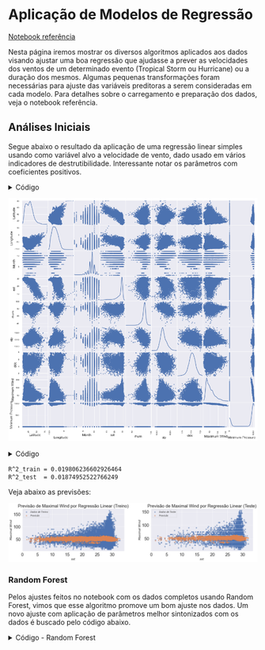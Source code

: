 # Aplicação de Modelos de Regressão

[Notebook referência](https://github.com/reneroliveira/Hurricane_Project/blob/master/Notebooks/Analises_variaveis.ipynb)

Nesta página iremos mostrar os diversos algoritmos aplicados aos dados visando ajustar uma boa regressão que ajudasse a prever as velocidades dos ventos de um determinado evento (Tropical Storm ou Hurricane) ou a duração dos mesmos.
Algumas pequenas transformações foram necessárias para ajuste das variáveis preditoras a serem consideradas em cada modelo. Para detalhes sobre o carregamento e preparação dos dados, veja o notebook referência.


## Análises Iniciais

Segue abaixo o resultado da aplicação de uma regressão linear simples usando como variável alvo a velocidade de vento, dado usado em vários indicadores de destrutibilidade. Interessante notar os parâmetros com coeficientes positivos.


<details>
<summary>Código</summary>
```python
X_train2 = sm.add_constant(X_train) #np.array(X_train).reshape(X_train.shape[0],1)
OLS_obj = OLS(y_train_mw, X_train2)
OLSModel = OLS_obj.fit()

r2_train = OLSModel.rsquared

print(f'R^2_train = {r2_train}')

print(f'Parâmetro_const  = {OLSModel.params[0]}')
print(f'Parâmetro_Year  = {OLSModel.params[1]}')
print(f'Parâmetro_Month  = {OLSModel.params[2]}')
print(f'Parâmetro_Latitude  = {OLSModel.params[3]}')
print(f'Parâmetro_Longitude  = {OLSModel.params[4]}')
print(f'Parâmetro_sst  = {OLSModel.params[5]}')
print(f'Parâmetro_rhum  = {OLSModel.params[6]}')
print(f'Parâmetro_wspd  = {OLSModel.params[7]}')
print(f'Parâmetro_slp  = {OLSModel.params[8]}')
print(f'Parâmetro_cldc  = {OLSModel.params[9]}')

```
</details>

    R^2_train = 0.02385621171100183
    Parâmetro_const  = 47.35464784180999
    Parâmetro_Year  = 0.09050506606867095
    Parâmetro_Month  = -0.05872870746380546
    Parâmetro_Latitude  = -0.08576970286238517
    Parâmetro_Longitude  = 1.880119707824508
    Parâmetro_sst  = 0.15179194438994867
    Parâmetro_rhum  = 0.028283243122749335
    Parâmetro_wspd  = 0.028283243122749446
    Parâmetro_slp  = 0.14971356534654948
    Parâmetro_cldc  = -1.5161434590996923


Os códigos abaixos nos geram visualizações que podem trazer insights a respeito da relação entre as variáveis. A escolha das variáveis preditoras que servem de entrada para os modelos mais a frente foram pensadas também pela observação destes gráficos.


<details>
<summary>Código</summary>
```python
df = pd.concat([X_train, y_train_mw, y_train_mp], axis=1)
scatter_matrix(df, alpha=0.8, figsize=(15, 15), diagonal='kde');

```
</details>

![png](Analises_variaveis_files/Analises_variaveis_13_0.png)


<details>
<summary>Código</summary>
```python
# A princípio, não queremos que se faça alguma previsão com base no valor numérico do ano
# Além disso, a variável wspd está altamente correlacionada com a rhum, podendo ser mantida apenas a última
X_train = data_atl_merged.drop(['Year', 'wspd'], 1)

#   Mês      Latitude    Longitude    Temperatura, Umidade, Sea Level Pressure, Cloudiness]
# ['Month', 'Latitude', 'Longitude', 'sst',       'rhum',  'slp',              'cldc']

fig, ax = plt.subplots(1,7)#, figsize=(16,10))
fig.suptitle('Velocidade Máxima vs Variáveis Preditoras (1950-2015)', fontsize=28, y=1.06)

ax[0].scatter(X_train['Month'], X_train['Maximum Wind'], alpha = 0.5, ls = '--') 
ax[1].scatter(X_train['Latitude'], X_train['Maximum Wind'], alpha = 0.5, ls = '--') 
ax[2].scatter(X_train['Longitude'], X_train['Maximum Wind'], alpha = 0.5, ls = '--') 
ax[3].scatter(X_train['sst'], X_train['Maximum Wind'], alpha = 0.5, ls = '--') 
ax[4].scatter(X_train['rhum'], X_train['Maximum Wind'], alpha = 0.5, ls = '--') 
ax[5].scatter(X_train['slp'], X_train['Maximum Wind'], alpha = 0.5, ls = '--') 
ax[6].scatter(X_train['cldc'], X_train['Maximum Wind'], alpha = 0.5, ls = '--') 

fig.set_figheight(5)
fig.set_figwidth(20)
fig.tight_layout(pad=2.0)
```
</details>

![png](Analises_variaveis_files/Analises_variaveis_15_0.png)




Uma primeira tentativa de ajuste foi feito através da centralização das variáveis preditoras em relação à média, adicionando também termos polinomiais de segunda ordem. No entanto, os resultados do ajuste não mostraram ganhos significativos para o modelo de Regressão Linear Múltipla, e até prejudicaram modelos mais complexos, como Random Forest, Multi Layer Perceptron, entre outros utilizados mais a frente. Detalhes desta parte do código acesse o notebook referência, no link do início desta página.





## Modelos com Separação em Conjuntos de Treino e Teste

Separamos os dados em conjuntos de treino e de teste. Deste modo, podemos ajustar o algoritmo utilizando os dados de treino, e tentar utilizar esses dados de teste para previsão de outros dados, inclusive futuros.




### Regressão Linear

<details>
<summary>Código</summary>
```python
X_train2 = sm.add_constant(X_train) #np.array(X_train).reshape(X_train.shape[0],1)
X_test2 = sm.add_constant(X_test) #np.array(X_train).reshape(X_train.shape[0],1)
OLS_obj = OLS(y_train_mw, X_train2)
OLSModel = OLS_obj.fit()

r2_train = OLSModel.rsquared
r2_test = 1 - ((OLSModel.predict(X_test2)-y_test_mw)*(OLSModel.predict(X_test2)-y_test_mw)).sum() / ((y_test_mw.mean()-y_test_mw)*(y_test_mw.mean()-y_test_mw)).sum()
print(f'R^2_train = {r2_train}')
print(f'R^2_test  = {r2_test}')
'''
print(f'Parâmetro_const  = {OLSModel.params[0]}')
print(f'Parâmetro_Month  = {OLSModel.params[1]}')
print(f'Parâmetro_Latitude  = {OLSModel.params[2]}')
print(f'Parâmetro_Longitude  = {OLSModel.params[3]}')
print(f'Parâmetro_sst  = {OLSModel.params[4]}')
print(f'Parâmetro_rhum  = {OLSModel.params[5]}')
print(f'Parâmetro_slp  = {OLSModel.params[6]}')
print(f'Parâmetro_cldc  = {OLSModel.params[7]}')

print(f'Parâmetro_Month^2  = {OLSModel.params[8]}')
print(f'Parâmetro_Latitude^2  = {OLSModel.params[9]}')
print(f'Parâmetro_Longitude^2  = {OLSModel.params[10]}')
print(f'Parâmetro_sst^2  = {OLSModel.params[11]}')
print(f'Parâmetro_rhum^2  = {OLSModel.params[12]}')
print(f'Parâmetro_slp^2  = {OLSModel.params[13]}')
print(f'Parâmetro_cldc^2  = {OLSModel.params[14]}')
'''
```
</details>

    R^2_train = 0.019806236602926464
    R^2_test  = 0.01874952522766249



Veja abaixo as previsões:


![png](Analises_variaveis_files/Analises_variaveis_34_0.png)


### Random Forest

Pelos ajustes feitos no notebook com os dados completos usando Random Forest, vimos que esse algoritmo promove um bom ajuste nos dados. Um novo ajuste com aplicação de parâmetros melhor sintonizados com os dados é buscado pelo código abaixo.


<details>
<summary>Código - Random Forest</summary>
```python
# Parâmetros com bom ajuste para Random Forest: n_estimators = 50, max_depth = 75
for i in [25, 50, 75, 100, 125]:
    for j in [25, 50, 75, 100, 125]:
        regr_rf = RandomForestRegressor(n_estimators=i, max_depth=j, random_state=0, oob_score=True, bootstrap = True)
        regr_rf.fit(X_train, y_train_mw)

```
</details>


O R2 Score obtido mostra o melhor ajuste do modelo quando tentamos prever a Velocidade Máxima Sustentada pelo algoritmo do Random Forest. O ajuste aos dados de treino (0.93) fica bem superior aos de teste (0.52). Isso se deve em parte porque os dados se dão em grupos de registros, associados aos eventos de furacões. Assim, um algoritmo acaba por detectar a correlação dos dados dentro de um mesmo evento e busca ajustá-los de modo específico no conjunto de treinamento. No conjunto de teste, quando algum dado se encontra "distante" dos registros que foram utilizados, ele acaba não tendo o mesmo ajuste.


Retirando os dados climáticos, observamos que o ajuste fica bem pior, (Treino - 0.86 e Teste - 0.06) mostrando a importância dos mesmos para a predição. Fizemos mais alguns fits, que podem ser consultados no notebook referência.





**Ajuste da predição em relação à variável sst (temperatura mensal média)**


![png](Analises_variaveis_files/Analises_variaveis_48_0.png)


### Demais Previsões com Random Forest (Melhor Ajuste)

Adicionando as variáveis Ano e Dia, conseguimos melhorar significativamente a capacidade de previsão do nosso modelo (Treino - 0.95 e Teste - 0.66).
Se adicionarmos primeiramente apenas a variável Ano, percebemos que cada variável contribui um pouco para a melhoria da previsão.

Fizemos também um ajuste fino dos parâmetros do Random Forest, de forma a encontrar os valores ótimos para os mesmos. 


   


O melhor ajuste para previsão de Maximal Wind ocorreu com número de árvores (num_estimators) igual a 50 e uma profundidade máxima (max_depth) também igual a 50.

Veja abaixo código, os resultados de R2 e visualizações:

<details>
<summary>Código</summary>
```python
regr_rf2 = RandomForestRegressor(n_estimators=50, max_depth=50, random_state=0, oob_score=True, bootstrap = True)
regr_rf2.fit(data_train, data_train_mw)
print(regr_rf2.score(data_train, data_train_mw))
print(regr_rf2.score(data_test, data_test_mw))
```
</detail>

    0.9629951225598822
    0.7593567448937373



![png](Analises_variaveis_files/Analises_variaveis_58_0.png)



![png](Analises_variaveis_files/Analises_variaveis_59_0.png)


### Previsão da duração dos eventos de Furacão


Fizemos também a previsão da duração de um Furacão. O ajuste fica bem preciso, como se pode ver pelo R2 Score

<details>
<summary>Code</summary>
```python
regr_rf3 = RandomForestRegressor(n_estimators=50, max_depth=75, random_state=0, oob_score=True, bootstrap = True)
regr_rf3.fit(data_train2, data_train_dur)
print(regr_rf3.score(data_train2, data_train_dur))
print(regr_rf3.score(data_test2, data_test_dur))
```
</details>


    0.9883397102866289
    0.9289716458290775

![png](Analises_variaveis_files/Analises_variaveis_64_0.png)


### Multi Layer Perceptron

<details>
<summary>Código </summary>
```python
regr_mlp = MLPRegressor(hidden_layer_sizes=(100,2), random_state=1, max_iter=1000, solver='lbfgs', activation='relu').fit(X_train, y_train_mw)
#regr.predict(X_test[:2])
print(regr_mlp.score(X_train, y_train_mw))
print(regr_mlp.score(X_test, y_test_mw))
```
</details>


    0.09520915346048042
    0.08725614810614979



```python
fig, ax = plt.subplots(1,2)#, figsize=(16,10))
#fig.suptitle('Velocidade Máxima vs Pressão Mínima (1851-2015)', fontsize=28, y=1.06)

ax[0].scatter(X_train['sst'], y_train_mw, alpha=0.5, label=r'$Dados$ $de$ $Treino$')
ax[0].scatter(X_train['sst'], regr_mlp.predict(X_train), alpha=0.5, label=r'$Previsão$')
ax[1].scatter(X_test['sst'], y_test_mw, alpha=0.5, label=r'$Dados$ $de$ $Teste$')
ax[1].scatter(X_test['sst'], regr_mlp.predict(X_test), alpha=0.5, label=r'$Previsão$')

ax[0].tick_params(labelsize=24)
ax[0].set_title(f'Previsão de Maximal Wind por MLPRegressor (Treino)', fontsize=24)
ax[0].set_xlabel(r'$sst$', fontsize=16)
ax[0].set_ylabel(r'$Maximal$ $Wind$', fontsize=16)
ax[0].legend(loc='best', fontsize=12);

ax[1].tick_params(labelsize=24)
ax[1].set_title(f'Previsão de Maximal Wind por MLPRegressor (Teste)', fontsize=24)
ax[1].set_xlabel(r'$sst$', fontsize=16)
ax[1].set_ylabel(r'$Maximal$ $Wind$', fontsize=16)
ax[1].legend(loc='best', fontsize=12);

fig.set_figheight(5)
fig.set_figwidth(20)
fig.tight_layout(pad=2.0)
```


![png](Analises_variaveis_files/Analises_variaveis_67_0.png)


### Support Vector Machine


```python
regr_svr = svm.SVR()
regr_svr.fit(X_train, y_train_mw)
print(regr_svr.score(X_train, y_train_mw))
print(regr_svr.score(X_test, y_test_mw))
```

    -0.06514630260669341
    -0.058505019763586796


### Modelos com Escala Padronizada


```python
# Padronização da Escala
scaler = StandardScaler()  # doctest: +SKIP
scaler.fit(X_train)  # doctest: +SKIP
X_train_std = scaler.transform(X_train)  # doctest: +SKIP
X_test_std = scaler.transform(X_test)
```


```python
regr_svr_std = svm.SVR()
regr_svr_std.fit(X_train_std, y_train_mw)
print(regr_svr_std.score(X_train_std, y_train_mw))
print(regr_svr_std.score(X_test_std, y_test_mw))
```

    0.07772469466765619
    0.07604328404370786



```python
regr_mlp_std = MLPRegressor(hidden_layer_sizes=(100,2), random_state=1, max_iter=1000, solver='lbfgs', activation='relu').fit(X_train, y_train_mw)
#regr.predict(X_test[:2])
print(regr_mlp_std.score(X_train_std, y_train_mw))
print(regr_mlp_std.score(X_test_std, y_test_mw))
```

    /home/gambitura/anaconda3/lib/python3.8/site-packages/sklearn/neural_network/_multilayer_perceptron.py:471: ConvergenceWarning: lbfgs failed to converge (status=1):
    STOP: TOTAL NO. of ITERATIONS REACHED LIMIT.
    
    Increase the number of iterations (max_iter) or scale the data as shown in:
        https://scikit-learn.org/stable/modules/preprocessing.html
      self.n_iter_ = _check_optimize_result("lbfgs", opt_res, self.max_iter)


    -4.16270156850149
    -4.153096948726193



```python
regr_rf_std= RandomForestRegressor(n_estimators=50, max_depth=75, random_state=0, oob_score=True, bootstrap = True)
regr_rf_std.fit(X_train_std, y_train_mw)
print(regr_rf_std.score(X_train_std, y_train_mw))
print(regr_rf_std.score(X_test_std, y_test_mw))
```

    0.9298162379440262
    0.5220914993160997

